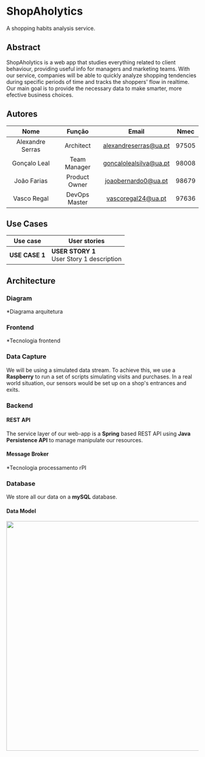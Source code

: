 # ShopAholytics
A shopping habits analysis service.

## Abstract

ShopAholytics is a web app that studies everything related to client behaviour, providing useful info for managers and marketing teams. With our service, companies will be able to quickly analyze shopping tendencies during specific periods of time and tracks the shoppers' flow in realtime. Our main goal is to provide the necessary data to make smarter, more efective business choices.


## Autores

| Nome | Função | Email | Nmec |
| :---: | :---: | :---: | :---: |
| Alexandre Serras | Architect | alexandreserras@ua.pt | 97505 |
| Gonçalo Leal | Team Manager | goncalolealsilva@ua.pt | 98008 |
| João Farias | Product Owner | joaobernardo0@ua.pt | 98679 |
| Vasco Regal | DevOps Master | vascoregal24@ua.pt | 97636 |

## Use Cases

| Use case | User stories |
|--|--|
| **USE CASE 1**| **USER STORY 1**<br/> User Story 1 description|

## Architecture

### Diagram

*Diagrama arquitetura

### Frontend

*Tecnologia frontend

### Data Capture

We will be using a simulated data stream. To achieve this, we use a **Raspberry** to run a set of scripts simulating visits and purchases.
In a real world situation, our sensors would be set up on a shop's entrances and exits.

### Backend

#### REST API

The service layer of our web-app is a **Spring** based REST API using **Java Persistence API** to manage manipulate our resources.

#### Message Broker

*Tecnologia processamento rPI

### Database

We store all our data on a **mySQL** database.

#### Data Model

<img src="https://media.discordapp.net/attachments/912492914943344680/915037849978552360/unknown.png?width=984&height=579" width="600"/>



